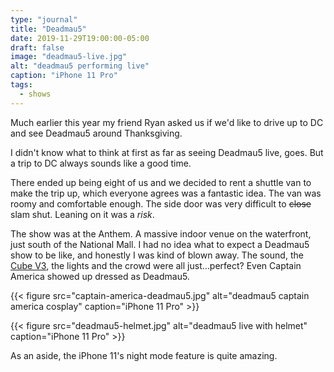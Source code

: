 ```yaml
---
type: "journal"
title: "Deadmau5"
date: 2019-11-29T19:00:00-05:00
draft: false
image: "deadmau5-live.jpg"
alt: "deadmau5 performing live"
caption: "iPhone 11 Pro"
tags:
  - shows
---
```


Much earlier this year my friend Ryan asked us if we'd like to drive up to DC and see Deadmau5 around Thanksgiving.

I didn't know what to think at first as far as seeing Deadmau5 live, goes. But a trip to DC always sounds like a good time.

There ended up being eight of us and we decided to rent a shuttle van to make the trip up, which everyone agrees was a fantastic idea. The van was roomy and comfortable enough. The side door was very difficult to ~~close~~ slam shut. Leaning on it was a _risk_.

The show was at the Anthem. A massive indoor venue on the waterfront, just south of the National Mall. I had no idea what to expect a Deadmau5 show to be like, and honestly I was kind of blown away. The sound, the [Cube V3](https://www.youtube.com/watch?v=waGzVes6PWY), the lights and the crowd were all just...perfect? Even Captain America showed up dressed as Deadmau5.

{{< figure src="captain-america-deadmau5.jpg" alt="deadmau5 captain america cosplay" caption="iPhone 11 Pro" >}}

{{< figure src="deadmau5-helmet.jpg" alt="deadmau5 live with helmet" caption="iPhone 11 Pro" >}}

As an aside, the iPhone 11's night mode feature is quite amazing.
